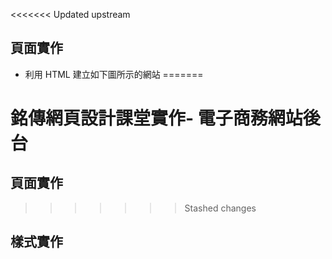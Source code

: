 <<<<<<< Updated upstream
## 頁面實作
- 利用 HTML 建立如下圖所示的網站
=======
# 銘傳網頁設計課堂實作- 電子商務網站後台

## 頁面實作

>>>>>>> Stashed changes
## 樣式實作